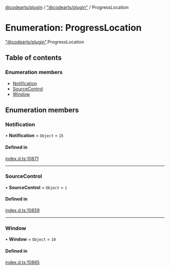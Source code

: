 [@codearts/plugin](../README.md) / ["@codearts/plugin"](../modules/_codearts_plugin_.md) / ProgressLocation

# Enumeration: ProgressLocation

["@codearts/plugin"](../modules/_codearts_plugin_.md).ProgressLocation

## Table of contents

### Enumeration members

- [Notification](codearts_plugin_.ProgressLocation.md#notification)
- [SourceControl](codearts_plugin_.ProgressLocation.md#sourcecontrol)
- [Window](codearts_plugin_.ProgressLocation.md#window)

## Enumeration members

### Notification

• **Notification** = `Object` = `15`

#### Defined in

[index.d.ts:10871](https://github.com/huaweicloud/cloudide-plugin-api/blob/84e382d/index.d.ts#L10871)

___

### SourceControl

• **SourceControl** = `Object` = `1`

#### Defined in

[index.d.ts:10859](https://github.com/huaweicloud/cloudide-plugin-api/blob/84e382d/index.d.ts#L10859)

___

### Window

• **Window** = `Object` = `10`

#### Defined in

[index.d.ts:10865](https://github.com/huaweicloud/cloudide-plugin-api/blob/84e382d/index.d.ts#L10865)
